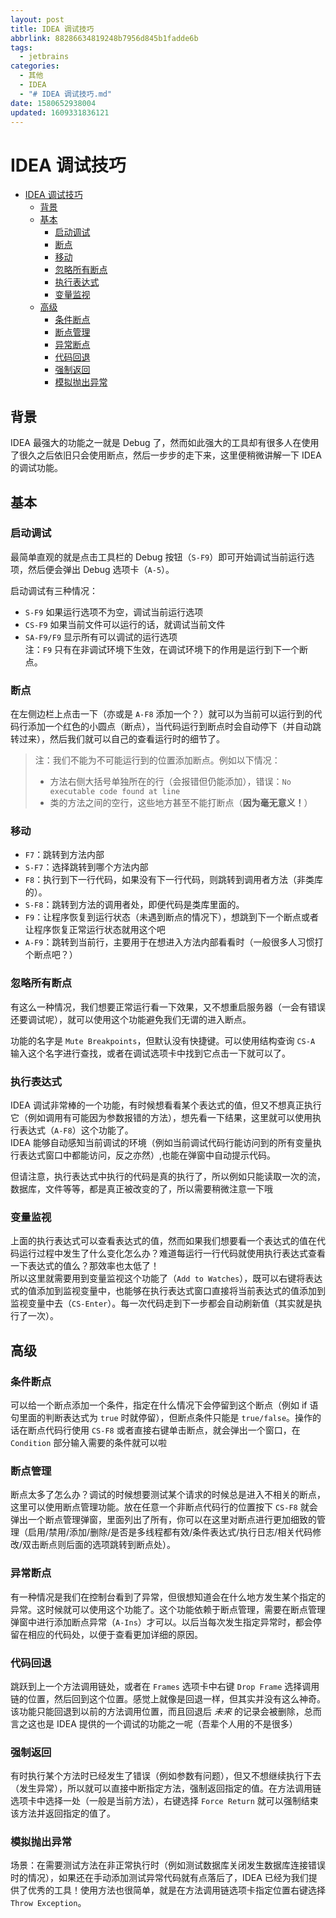 ```yaml
---
layout: post
title: IDEA 调试技巧
abbrlink: 88286634819248b7956d845b1fadde6b
tags:
  - jetbrains
categories:
  - 其他
  - IDEA
  - "# IDEA 调试技巧.md"
date: 1580652938004
updated: 1609331836121
---
```


# IDEA 调试技巧

*   [IDEA 调试技巧](#idea-调试技巧)
    *   [背景](#背景)
    *   [基本](#基本)
        *   [启动调试](#启动调试)
        *   [断点](#断点)
        *   [移动](#移动)
        *   [忽略所有断点](#忽略所有断点)
        *   [执行表达式](#执行表达式)
        *   [变量监视](#变量监视)
    *   [高级](#高级)
        *   [条件断点](#条件断点)
        *   [断点管理](#断点管理)
        *   [异常断点](#异常断点)
        *   [代码回退](#代码回退)
        *   [强制返回](#强制返回)
        *   [模拟抛出异常](#模拟抛出异常)

## 背景

IDEA 最强大的功能之一就是 Debug 了，然而如此强大的工具却有很多人在使用了很久之后依旧只会使用断点，然后一步步的走下来，这里便稍微讲解一下 IDEA 的调试功能。

## 基本

### 启动调试

最简单直观的就是点击工具栏的 Debug 按钮（`S-F9`）即可开始调试当前运行选项，然后便会弹出 Debug 选项卡（`A-5`）。

启动调试有三种情况：

*   `S-F9` 如果运行选项不为空，调试当前运行选项
*   `CS-F9` 如果当前文件可以运行的话，就调试当前文件
*   `SA-F9/F9` 显示所有可以调试的运行选项\
    注：`F9` 只有在非调试环境下生效，在调试环境下的作用是运行到下一个断点。

### 断点

在左侧边栏上点击一下（亦或是 `A-F8` 添加一个？）就可以为当前可以运行到的代码行添加一个红色的小圆点（断点），当代码运行到断点时会自动停下（并自动跳转过来），然后我们就可以自己的查看运行时的细节了。

> 注：我们不能为不可能运行到的位置添加断点。例如以下情况：
>
> *   方法右侧大括号单独所在的行（会报错但仍能添加），错误：`No executable code found at line`
> *   类的方法之间的空行，这些地方甚至不能打断点（**因为毫无意义！**）

### 移动

*   `F7`：跳转到方法内部
*   `S-F7`：选择跳转到哪个方法内部
*   `F8`：执行到下一行代码，如果没有下一行代码，则跳转到调用者方法（非类库的）。
*   `S-F8`：跳转到方法的调用者处，即便代码是类库里面的。
*   `F9`：让程序恢复到运行状态（未遇到断点的情况下），想跳到下一个断点或者让程序恢复正常运行状态就用这个吧
*   `A-F9`：跳转到当前行，主要用于在想进入方法内部看看时（一般很多人习惯打个断点吧？）

### 忽略所有断点

有这么一种情况，我们想要正常运行看一下效果，又不想重启服务器（一会有错误还要调试呢），就可以使用这个功能避免我们无谓的进入断点。

功能的名字是 `Mute Breakpoints`，但默认没有快捷键。可以使用结构查询 `CS-A` 输入这个名字进行查找，或者在调试选项卡中找到它点击一下就可以了。

### 执行表达式

IDEA 调试非常棒的一个功能，有时候想看看某个表达式的值，但又不想真正执行它（例如调用有可能因为参数报错的方法），想先看一下结果，这里就可以使用执行表达式（`A-F8`）这个功能了。\
IDEA 能够自动感知当前调试的环境（例如当前调试代码行能访问到的所有变量执行表达式窗口中都能访问，反之亦然）,也能在弹窗中自动提示代码。

但请注意，执行表达式中执行的代码是真的执行了，所以例如只能读取一次的流，数据库，文件等等，都是真正被改变的了，所以需要稍微注意一下哦

### 变量监视

上面的执行表达式可以查看表达式的值，然而如果我们想要看一个表达式的值在代码运行过程中发生了什么变化怎么办？难道每运行一行代码就使用执行表达式查看一下表达式的值么？那效率也太低了！\
所以这里就需要用到变量监视这个功能了（`Add to Watches`），既可以右键将表达式的值添加到监视变量中，也能够在执行表达式窗口直接将当前表达式的值添加到监视变量中去（`CS-Enter`）。每一次代码走到下一步都会自动刷新值（其实就是执行了一次）。

## 高级

### 条件断点

可以给一个断点添加一个条件，指定在什么情况下会停留到这个断点（例如 if 语句里面的判断表达式为 `true` 时就停留），但断点条件只能是 `true/false`。操作的话在断点代码行使用 `CS-F8` 或者直接右键单击断点，就会弹出一个窗口，在 `Condition` 部分输入需要的条件就可以啦

### 断点管理

断点太多了怎么办？调试的时候想要测试某个请求的时候总是进入不相关的断点，这里可以使用断点管理功能。放在任意一个非断点代码行的位置按下 `CS-F8` 就会弹出一个断点管理弹窗，里面列出了所有，你可以在这里对断点进行更加细致的管理（启用/禁用/添加/删除/是否是多线程都有效/条件表达式/执行日志/相关代码修改/双击断点则后面的选项跳转到断点处）。

### 异常断点

有一种情况是我们在控制台看到了异常，但很想知道会在什么地方发生某个指定的异常。这时候就可以使用这个功能了。这个功能依赖于断点管理，需要在断点管理弹窗中进行添加断点异常（`A-Ins`）才可以。以后当每次发生指定异常时，都会停留在相应的代码处，以便于查看更加详细的原因。

### 代码回退

跳跃到上一个方法调用链处，或者在 `Frames` 选项卡中右键 `Drop Frame` 选择调用链的位置，然后回到这个位置。感觉上就像是回退一样，但其实并没有这么神奇。该功能只能回退到以前的方法调用位置，而且回退后 *未来* 的记录会被删除，总而言之这也是 IDEA 提供的一个调试的功能之一呢（吾辈个人用的不是很多）

### 强制返回

有时执行某个方法时已经发生了错误（例如参数有问题），但又不想继续执行下去（发生异常），所以就可以直接中断指定方法，强制返回指定的值。在方法调用链选项卡中选择一处（一般是当前方法），右键选择 `Force Return` 就可以强制结束该方法并返回指定的值了。

### 模拟抛出异常

场景：在需要测试方法在非正常执行时（例如测试数据库关闭发生数据库连接错误时的情况），如果还在手动添加测试异常代码就有点落后了，IDEA 已经为我们提供了优秀的工具！使用方法也很简单，就是在方法调用链选项卡指定位置右键选择 `Throw Exception`。

<!--
### JavaScript 调试

#### 1. 单独启动 JavaScript 调试

JavaScript 调试起来就有点意思了，基本上 IDEA 对 Google Chrome 非常友好（有专门的 Plugini），然而对 FireFox 却支持的并不怎么好。好了，还是先看一下怎么配置 JavaScript 的运行选项进行调试吧

1. 打开配置运行弹窗
  就在运行选项左边的下拉框的第一项（`Edit Configurations`）
2. 添加一个 JavaScript 运行选项
3. 设置调试的 url
4. 启动调试

#### 2. Java 与 JavaScript 混合调试
 -->
